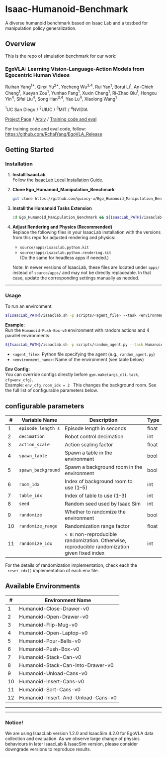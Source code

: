 # Isaac-Humanoid-Benchmark
A diverse humanoid benchmark based on Isaac Lab and a testbed for manipulation policy generalization.
## Overview
This is the repo of simulation benchmark for our work:
### EgoVLA: Learning Vision-Language-Action Models from Egocentric Human Videos

Ruihan Yang<sup>1*</sup>, Qinxi Yu<sup>2*</sup>, Yecheng Wu<sup>3,4</sup>, Rui Yan<sup>1</sup>, Borui Li<sup>1</sup>, An-Chieh Cheng<sup>1</sup>, Xueyan Zou<sup>1</sup>, Yunhao Fang<sup>1</sup>, Xuxin Cheng<sup>1</sup>, Ri-Zhao Qiu<sup>1</sup>, Hongxu Yin<sup>4</sup>, Sifei Liu<sup>4</sup>, Song Han<sup>3,4</sup>, Yao Lu<sup>4</sup>, Xiaolong Wang<sup>1</sup>

<sup>1</sup>UC San Diego / <sup>2</sup>UIUC / <sup>3</sup>MIT / <sup>4</sup>NVIDIA

[Project Page](https://rchalyang.github.io/EgoVLA) / [Arxiv](https://arxiv.org/abs/2507.12440) / [Training code and eval](https://github.com/RchalYang/EgoVLA_Release)

For training code and eval code, follow: https://github.com/RchalYang/EgoVLA_Release

## Getting Started

### Installation
1. **Install IsaacLab**  
   Follow the [IsaacLab Local Installation Guide](https://isaac-sim.github.io/IsaacLab/main/source/setup/installation/index.html).
2. **Clone Ego_Humanoid_Manipulation_Benchmark**  
   ```sh
   git clone https://github.com/quincy-u/Ego_Humanoid_Manipulation_Benchmark.git
   ```

3. **Install the Humanoid Tasks Extension**  
   ```sh
   cd Ego_Humanoid_Manipulation_Benchmark && ${IsaacLab_PATH}/isaaclab.sh -p -m pip install -e source/extensions/humanoid.tasks
   ```

4. **Adjust Rendering and Physics (Recommended)**  
   Replace the following files in your IsaacLab installation with the versions from this repo for adjusted rendering and physics:
   - `source/apps/isaaclab.python.kit`
   - `source/apps/isaaclab.python.rendering.kit`    
   (Do the same for headless apps if needed.)

   Note: In newer versions of IsaacLab, these files are located under `apps/` instead of `source/apps/` and may not be directly replaceable. In that case, update the corresponding settings manually as needed.

---
### Usage

To run an environment:

```sh
${IsaacLab_PATH}/isaaclab.sh -p scripts/<agent_file> --task <environment_name> --num_envs <number_of_environments> --enable_cameras
```

**Example:**  
Run the `Humanoid-Push-Box-v0` environment with random actions and 4 parallel environments:
```sh
${IsaacLab_PATH}/isaaclab.sh -p scripts/random_agent.py --task Humanoid-Push-Box-v0 --num_envs=4 --enable_cameras
```

- `<agent_file>`: Python file specifying the agent (e.g., `random_agent.py`)
- `<environment_name>`: Name of the environment (see table below)

**Env Config:**   
You can override configs directly before `gym.make(args_cli.task, cfg=env_cfg)`.   
Example:
`env_cfg.room_idx = 2
` This changes the background room.
See the full list of configurable parameters below.
## configurable parameters
| #   | Variable Name      | Description                                                                                                   | Type    |
|-----|-------------------|---------------------------------------------------------------------------------------------------------------|---------|
| 1   | `episode_length_s` | Episode length in seconds                                                                                     | float   |
| 2   | `decimation`       | Robot control decimation                                                                                      | int     |
| 3   | `action_scale`     | Action scaling factor                                                                                         | float   |
| 4   | `spawn_table`      | Spawn a table in the environment                                                                              | bool    |
| 5   | `spawn_background` | Spawn a background room in the environment                                                                    | bool    |
| 6   | `room_idx`         | Index of background room to use (1–5)                                                                         | int     |
| 7   | `table_idx`        | Index of table to use (1–3)                                                                                   | int     |
| 8   | `seed`             | Random seed used by Isaac Sim                                                                                 | int     |
| 9   | `randomize`        | Whether to randomize the environment                                                                          | bool    |
| 10  | `randomize_range`  | Randomization range factor                                                                                    | float   |
| 11  | `randomize_idx`    | `< 0`: non-reproducible randomization. Otherwise, reproducible randomization given fixed index                             | int     |

For the details of randomization implementation, check each the `_reset_idx()` implementation of each env file. 
## Available Environments

| #  | Environment Name                   |
|----|------------------------------------|
| 1  | Humanoid-Close-Drawer-v0           |
| 2  | Humanoid-Open-Drawer-v0            |
| 3  | Humanoid-Flip-Mug-v0               |
| 4  | Humanoid-Open-Laptop-v0            |
| 5  | Humanoid-Pour-Balls-v0             |
| 6  | Humanoid-Push-Box-v0               |
| 7  | Humanoid-Stack-Can-v0             |
| 8  | Humanoid-Stack-Can-Into-Drawer-v0 |
| 9  | Humanoid-Unload-Cans-v0            |
| 10 | Humanoid-Insert-Cans-v0            |
| 11 | Humanoid-Sort-Cans-v0              |
| 12 | Humanoid-Insert-And-Unload-Cans-v0 |

---

---
### Notice!
We are using IsaacLab version 1.2.0 and IsaacSim 4.2.0 for EgoVLA data collection and evaluation. As we observe large change of physics behaviours in later IsaacLab & IsaacSim version, please consider downgrade versions to reproduce results.
